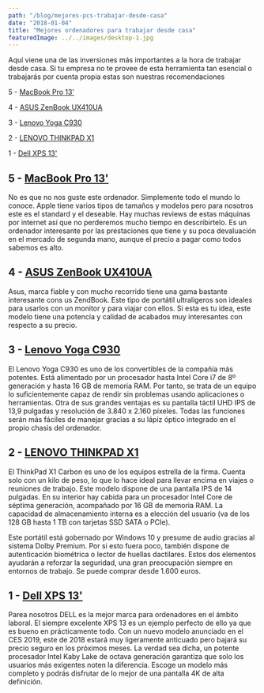 ```yaml
---
path: "/blog/mejores-pcs-trabajar-desde-casa"
date: "2018-01-04"
title: "Mejores ordenadores para trabajar desde casa"
featuredImage: ../../images/desktop-1.jpg
---
```

Aquí viene una de las inversiones más importantes a la hora de trabajar desde casa. Si tu empresa no te provee de esta herramienta tan esencial o trabajarás por cuenta propia estas son nuestras recomendaciones

5 - [MacBook Pro 13'](https://amzn.to/2STKyIM)

4 - [ASUS ZenBook UX410UA](https://amzn.to/2QlP55c)

3 - [Lenovo Yoga C930](https://amzn.to/2uj7aIB)

2 - [LENOVO THINKPAD X1](https://amzn.to/39EOkvG)

1 - [Dell XPS 13'](https://amzn.to/2MYgRTk)


## 5 - [MacBook Pro 13'](https://amzn.to/2STKyIM)

No es que no nos guste este ordenador. Simplemente todo el mundo lo conoce. Apple tiene varios tipos de tamaños y modelos pero para nosotros este es el standard y el deseable. Hay muchas reviews de estas máquinas por internet así que no perderemos mucho tiempo en describirtelo. Es un ordenador interesante por las prestaciones que tiene y su poca devaluación en el mercado de segunda mano, aunque el precio a pagar como todos sabemos es alto.

## 4 - [ASUS ZenBook UX410UA](https://amzn.to/2QlP55c)

Asus, marca fiable y con mucho recorrido tiene una gama bastante interesante cons us ZendBook. Este tipo de portátil ultraligeros son ideales para usarlos con un monitor y para viajar con ellos. Si esta es tu idea, este modelo tiene una potencia y calidad de acabados muy interesantes con respecto a su precio.

## 3 - [Lenovo Yoga C930](https://amzn.to/2uj7aIB)

El Lenovo Yoga C930 es uno de los convertibles de la compañía más potentes. Está alimentado por un procesador hasta Intel Core i7 de 8º generación y hasta 16 GB de memoria RAM. Por tanto, se trata de un equipo lo suficientemente capaz de rendir sin problemas usando aplicaciones o herramientas. Otra de sus grandes ventajas es su pantalla táctil UHD IPS de 13,9 pulgadas y resolución de 3.840 x 2.160 píxeles. Todas las funciones serán más fáciles de manejar gracias a su lápiz óptico integrado en el propio chasis del ordenador.

## 2 - [LENOVO THINKPAD X1](https://amzn.to/39EOkvG)

El ThinkPad X1 Carbon es uno de los equipos estrella de la firma. Cuenta solo con un kilo de peso, lo que lo hace ideal para llevar encima en viajes o reuniones de trabajo. Este modelo dispone de una pantalla IPS de 14 pulgadas. En su interior hay cabida para un procesador Intel Core de séptima generación, acompañado por 16 GB de memoria RAM. La capacidad de almacenamiento interna es a elección del usuario (va de los 128 GB hasta 1 TB con tarjetas SSD SATA o PCIe).

Este portátil está gobernado por Windows 10 y presume de audio gracias al sistema Dolby Premium. Por si esto fuera poco, también dispone de autenticación biométrica o lector de huellas dactilares. Estos dos elementos ayudarán a reforzar la seguridad, una gran preocupación siempre en entornos de trabajo. Se puede comprar desde 1.600 euros.

## 1 - [Dell XPS 13'](https://amzn.to/2MYgRTk)

Parea nosotros DELL es la mejor marca para ordenadores en el ámbito laboral. El siempre excelente XPS 13 es un ejemplo perfecto de ello ya que es bueno en prácticamente todo. Con un nuevo modelo anunciado en el CES 2019, este de 2018 estará muy ligeramente anticuado pero bajará su precio seguro en los próximos meses. La verdad sea dicha, un potente procesador Intel Kaby Lake de octava generación garantiza que solo los usuarios más exigentes noten la diferencia. Escoge un modelo más completo y podrás disfrutar de lo mejor de una pantalla 4K de alta definición.